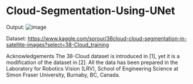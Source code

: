# Cloud-Segmentation-Using-UNet
Output:
![image](https://user-images.githubusercontent.com/74396218/133720902-2bee5f17-7df4-424a-8b45-e7922b8b49d6.png)

Dataset: https://www.kaggle.com/sorour/38cloud-cloud-segmentation-in-satellite-images?select=38-Cloud_training

Acknowledgements
The 38-Cloud dataset is introduced in [1], yet it is a modification of the dataset in [2]. All the data has been prepared in the Laboratory for Robotics Vision (LRV), School of Engineering Science at Simon Fraser University, Burnaby, BC, Canada.
